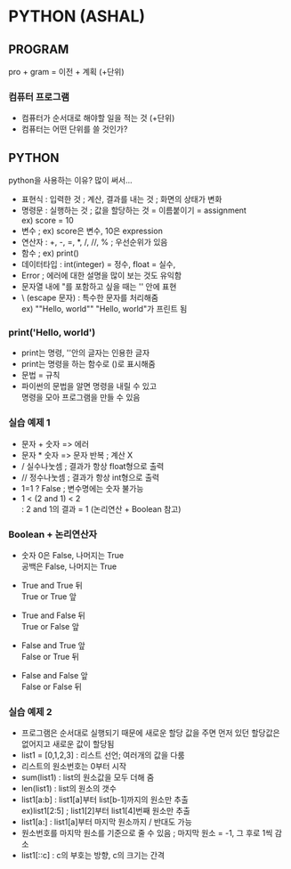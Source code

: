 # PYTHON (ASHAL)
## PROGRAM
pro + gram = 이전 + 계획 (+단위)

### 컴퓨터 프로그램
* 컴퓨터가 순서대로 해야할 일을 적는 것 (+단위)
* 컴퓨터는 어떤 단위를 쓸 것인가?

## PYTHON
python을 사용하는 이유? 많이 써서...

* 표현식 : 입력한 것 ; 계산, 결과를 내는 것 ; 화면의 상태가 변화
* 명령문 : 실행하는 것 ; 값을 할당하는 것 = 이름붙이기 = assignment</br>ex) score = 10 
* 변수 ; ex) score은 변수, 10은 expression
* 연산자 : +, -, =, *, /, //, % ; 우선순위가 있음
* 함수 ; ex) print() 
* 데이터타입 : int(integer) = 정수, float = 실수, 
* Error ; 에러에 대한 설명을 많이 보는 것도 유익함
* 문자열 내에 "를 포함하고 싶을 때는 '' 안에 표현
* \ (escape 문자) : 특수한 문자를 처리해줌 </br> ex) "\"Hello, world\""
    "Hello, world"가 프린트 됨

### print('Hello, world')
* print는 명령, ''안의 글자는 인용한 글자
* print는 명령을 하는 함수로 ()로 표시해줌
* 문법 = 규칙 
* 파이썬의 문법을 알면 명령을 내릴 수 있고 </br> 명령을 모아 프로그램을 만들 수 있음


### 실습 예제 1
* 문자 + 숫자 => 에러
* 문자 * 숫자 => 문자 반복 ; 계산 X
* / 실수나눗셈 ; 결과가 항상 float형으로 출력
* // 정수나눗셈 ; 결과가 항상 int형으로 출력
* 1=1 ? False ; 변수명에는 숫자 불가능
* 1 < (2 and 1) < 2 </br> : 2 and 1의 결과 = 1 (논리연산 + Boolean 참고)

### Boolean + 논리연산자
* 숫자 0은 False, 나머지는 True </br> 공백은 False, 나머지는 True
* True and True 뒤 </br>True or True 앞 </br>

* True and False 뒤 </br>True or False 앞 </br>

* False and True 앞 </br>False or True 뒤 </br>

* False and False 앞 </br>False or False 뒤 </br>

### 실습 예제 2
* 프로그램은 순서대로 실행되기 때문에 새로운 할당 값을 주면 먼저 있던 할당값은 없어지고 새로운 값이 할당됨
* list1 = [0,1,2,3] : 리스트 선언; 여러개의 값을 다룸
* 리스트의 원소번호는 0부터 시작
* sum(list1) : list의 원소값을 모두 더해 줌
* len(list1) : list의 원소의 갯수
* list1[a:b] : list1[a]부터 list[b-1]까지의 원소만 추출</br>ex)list1[2:5] ; list1[2]부터 list1[4]번째 원소만 추출
* list1[a:] : list1[a]부터 마지막 원소까지 / 반대도 가능
* 원소번호를 마지막 원소를 기준으로 줄 수 있음 ; 마지막 원소 = -1, 그 후로 1씩 감소
* list1[::c] : c의 부호는 방향, c의 크기는 간격
